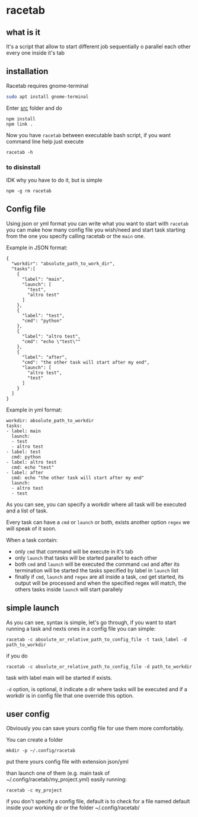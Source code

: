 # racetab

## what is it
It's a script that allow to start different job sequentially o parallel each other every one inside it's tab

## installation

Racetab requires gnome-terminal 

```bash
sudo apt install gnome-terminal
```

Enter [src](/src/) folder and do
```
npm install
npm link .
```

Now you have ```racetab``` between executable bash script, if you want command line help just execute 
```
racetab -h
```

### to disinstall
IDK why you have to do it, but is simple
```
npm -g rm racetab
```

## Config file
Using json or yml format you can write what you want to start with ```racetab``` you can make how many config file you wish/need and start task starting from the one you specify calling racetab or the ```main``` one.

Example in JSON format:

```
{
  "workdir": "absolute_path_to_work_dir",
  "tasks":[
    {
      "label": "main",
      "launch": [
        "test",
        "altro test"
      ]
    },
    {
      "label": "test",
      "cmd": "python"
    },
    {
      "label": "altro test",
      "cmd": "echo \"test\""
    },
    {
      "label": "after",
      "cmd": "the other task will start after my end",
      "launch": [
        "altro test",
        "test"
      ]
    }
  ]
}
```
Example in yml format:
```
workdir: absolute_path_to_workdir
tasks:
- label: main
  launch:
  - test
  - altro test
- label: test
  cmd: python
- label: altro test
  cmd: echo "test"
- label: after
  cmd: echo "the other task will start after my end"
  launch:
  - altro test
  - test
```
As you can see, you can specify a workdir where all task will be executed and a list of task.

Every task can have a ```cmd``` or ```launch``` or both, exists another option ```regex``` we will speak of it soon.

When a task contain:
- only ```cmd``` that command will be execute in it's tab
- only ```launch``` that tasks will be started parallel to each other
- both ```cmd``` and ```launch``` will be executed the command ```cmd``` and after its termination will be started the tasks specified by label in ```launch``` list
- finally if ```cmd```, ```launch``` and ```regex``` are all inside a task, ```cmd``` get started, its output will be processed and when the specified regex will match, the others tasks inside ```launch``` will start parallely

## simple launch
As you can see, syntax is simple, let's go through, if you want to start running a task and nexts ones in a config file you can simple:
```
racetab -c absolute_or_relative_path_to_config_file -t task_label -d path_to_workdir
``` 
if you do
```
racetab -c absolute_or_relative_path_to_config_file -d path_to_workdir
```
task with label main will be started if exists.

```-d``` option, is optional, it indicate a dir where tasks will be executed and if a workdir is in config file that one override this option.

## user config
Obviously you can save yours config file for use them more comfortably.

You can create a folder
```
mkdir -p ~/.config/racetab
```

put there yours config file with extension json/yml

than launch one of them 
(e.g. main task of ~/.config/racetab/my_project.yml) easily running:
```
racetab -c my_project
```

if you don't specify a config file, default is to check for a file named default inside your working dir or the folder ~/.config/racetab/